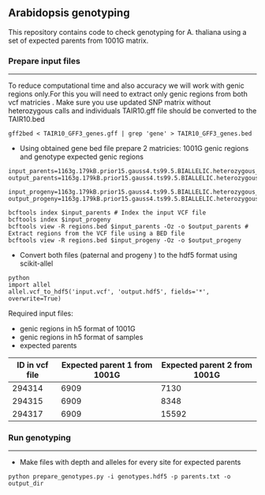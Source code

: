 ## Arabidopsis genotyping 
This repository contains code to check genotyping for A. thaliana using a set of expected parents from 1001G matrix. 

### Prepare input files
------
To reduce computational time and also accuracy we will work with genic regions only.For this you will need to extract only genic regions from both vcf matricies . Make sure you use updated SNP matrix without heterozygous calls and individuals
TAIR10.gff file should be converted to the TAIR10.bed

```
gff2bed < TAIR10_GFF3_genes.gff | grep 'gene' > TAIR10_GFF3_genes.bed
```
- Using obtained gene bed file prepare 2 matricies: 1001G genic regions and genotype expected genic regions
```
input_parents=1163g.179kB.prior15.gauss4.ts99.5.BIALLELIC.heterozygous_acc_removed.hetmasked.vcf.gz
output_parents=1163g.179kB.prior15.gauss4.ts99.5.BIALLELIC.heterozygous_acc_removed.hetmasked.genes.vcf.gz

input_progeny=1163g.179kB.prior15.gauss4.ts99.5.BIALLELIC.heterozygous_acc_removed.hetmasked.vcf.gz
output_progeny=1163g.179kB.prior15.gauss4.ts99.5.BIALLELIC.heterozygous_acc_removed.hetmasked.genes.vcf.gz

bcftools index $input_parents # Index the input VCF file
bcftools index $input_progeny 
bcftools view -R regions.bed $input_parents -Oz -o $output_parents # Extract regions from the VCF file using a BED file
bcftools view -R regions.bed $input_progeny -Oz -o $output_progeny 
```

- Convert both files (paternal and progeny ) to the hdf5 format using scikit-allel
```
python
import allel
allel.vcf_to_hdf5('input.vcf', 'output.hdf5', fields='*', overwrite=True)
```

Required input files:
- genic regions in h5 format of 1001G
- genic regions in h5 format of samples 
- expected parents

| ID in vcf file | Expected parent 1 from 1001G | Expected parent 2 from 1001G |
|----------------|------------------------------|------------------------------|
| 294314         | 6909                         | 7130                         |
| 294315         | 6909                         | 8348                         |
| 294317         | 6909                         | 15592                        |


### Run genotyping
------
- Make files with depth and alleles for every site for expected parents 
```
python prepare_genotypes.py -i genotypes.hdf5 -p parents.txt -o output_dir
```




